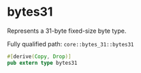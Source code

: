# bytes31

Represents a 31-byte fixed-size byte type.

Fully qualified path: `core::bytes_31::bytes31`

```rust
#[derive(Copy, Drop)]
pub extern type bytes31
```


